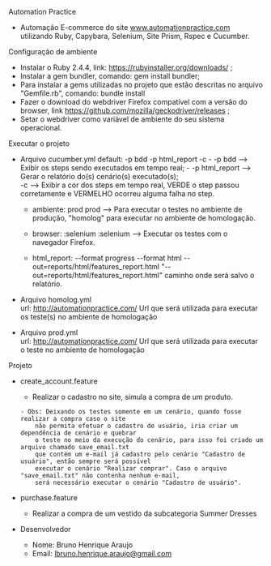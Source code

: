 
Automation Practice
 - Automação E-commerce do site www.automationpractice.com utilizando Ruby, Capybara, Selenium, Site Prism, Rspec e Cucumber.

Configuração de ambiente
  - Instalar o Ruby 2.4.4, link: https://rubyinstaller.org/downloads/ ;
  - Instalar a gem bundler, comando: gem install bundler;
  - Para instalar a gems utilizadas no projeto que estão descritas no arquivo "Gemfile.rb", comando: bundle install
  - Fazer o download do webdriver Firefox compatível com a versão do browser, link https://github.com/mozilla/geckodriver/releases ;
  - Setar o webdriver como variável de ambiente do seu sistema operacional.

Executar o projeto
  - Arquivo cucumber.yml
      default: -p bdd -p html_report -c
         - -p bdd --> Exibir os steps sendo executados em tempo real;
         - -p html_report --> Gerar o relatório do(s) cenário(s) executado(s);      
          -c --> Exibir a cor dos steps em tempo real, VERDE o step passou corretamente e VERMELHO
          ocorreu alguma falha no step.

     - ambiente: prod
          prod --> Para executar o testes no ambiente de produção, "homolog" para executar no ambiente
           de homologação.

     - browser: :selenium
          :selenium --> Executar os testes com o navegador Firefox.

     - html_report: --format progress --format html --out=reports/html/features_report.html
               "--out=reports/html/features_report.html" caminho onde será salvo o relatório.

  - Arquivo homolog.yml           
        url: http://automationpractice.com/
            Url que será utilizada para executar os teste(s) no ambiente de homologação

  - Arquivo prod.yml           
        url: http://automationpractice.com/
            Url que será utilizada para executar o teste no ambiente de homologação

Projeto
  - create_account.feature
       - Realizar o cadastro no site, simula a compra de um produto.
        
        - Obs: Deixando os testes somente em um cenário, quando fosse realizar a compra caso o site
            não permita efetuar o cadastro de usuário, iria criar um dependência de cenário e quebrar
            o teste no meio da execução do cenário, para isso foi criado um arquivo chamado save_email.txt
            que contém um e-mail já cadastro pelo cenário "Cadastro de usuário", então sempre será possível
            executar o cenário "Realizar comprar". Caso o arquivo "save_email.txt" não contenha nenhum e-mail,
            será necessário executar o cenário "Cadastro de usuário".

  - purchase.feature
      - Realizar a compra de um vestido da subcategoria Summer Dresses





- Desenvolvedor
    - Nome: Bruno Henrique Araujo
    - Email: lbruno.henrique.araujo@gmail.com

